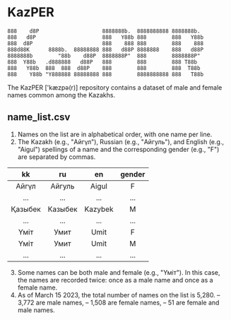 # KazPER
```
888    d8P                    8888888b.  8888888888 8888888b.  
888   d8P                     888   Y88b 888        888   Y88b 
888  d8P                      888    888 888        888    888 
888d88K      8888b.  88888888 888   d88P 8888888    888   d88P 
8888888b        "88b    d88P  8888888P"  888        8888888P"  
888  Y88b   .d888888   d88P   888        888        888 T88b   
888   Y88b  888  888  d88P    888        888        888  T88b  
888    Y88b "Y888888 88888888 888        8888888888 888   T88b 
```                                                                                                          
The KazPER ['kæzpə(r)] repository contains a dataset of male and female names common among the Kazakhs.

## name_list.csv

1. Names on the list are in alphabetical order, with one name per line.
2. The Kazakh (e.g., "Айгүл"), Russian (e.g., "Айгуль"), and English (e.g., "Aigul") spellings of a name and the corresponding gender (e.g., "F") are separated by commas.

| kk  | ru | en | gender|
| :---: | :---: | :---: | :---: |
| Айгүл  | Айгуль | Aigul | F |
| ...  | ... | ... | ... |
| Қазыбек  | Казыбек | Kazybek | M |
| ...  | ... | ... | ... |
| Үміт  | Умит | Umit | F |
| Үміт  | Умит | Umit | M |
| ...  | ... | ... | ... |

3. Some names can be both male and female (e.g., "Үміт"). In this case, the names are recorded twice: once as a male name and once as a female name.
4. As of March 15 2023, the total number of names on the list is 5,280.
– 3,772 are male names,
– 1,508 are female names,
– 51 are female and male names.
